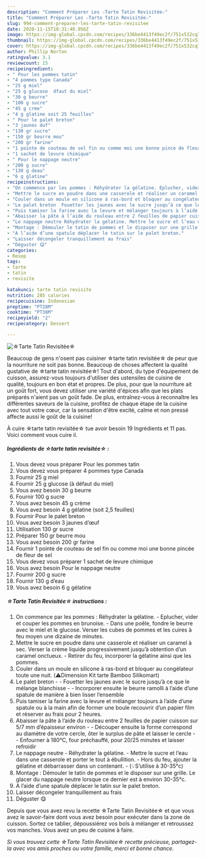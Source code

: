 ```yaml
---
description: "Comment Préparer Les ☆Tarte Tatin Revisitée☆"
title: "Comment Préparer Les ☆Tarte Tatin Revisitée☆"
slug: 994-comment-preparer-les-tarte-tatin-revisitee
date: 2020-11-15T18:31:48.956Z
image: https://img-global.cpcdn.com/recipes/336be4413f49ec2f/751x532cq70/☆tarte-tatin-revisitee☆-photo-principale-de-la-recette.jpg
thumbnail: https://img-global.cpcdn.com/recipes/336be4413f49ec2f/751x532cq70/☆tarte-tatin-revisitee☆-photo-principale-de-la-recette.jpg
cover: https://img-global.cpcdn.com/recipes/336be4413f49ec2f/751x532cq70/☆tarte-tatin-revisitee☆-photo-principale-de-la-recette.jpg
author: Phillip Norton
ratingvalue: 3.1
reviewcount: 15
recipeingredient:
- " Pour les pommes tatin"
- "4 pommes type Canada"
- "25 g miel"
- "25 g glucose  dfaut du miel"
- "30 g beurre"
- "100 g sucre"
- "45 g crme"
- "4 g glatine soit 25 feuilles"
- " Pour le palet breton"
- "3 jaunes duf"
- "130 gr sucre"
- "150 gr beurre mou"
- "200 gr farine"
- "1 pointe de couteau de sel fin ou comme moi une bonne pince de fleur de sel"
- "1 sachet de levure chimique"
- " Pour le nappage neutre"
- "200 g sucre"
- "130 g deau"
- "6 g glatine"
recipeinstructions:
- "On commence par les pommes : Réhydrater la gélatine. Eplucher, vider et couper les pommes en brunoise. Dans une poêle, fondre le beurre avec le miel et le glucose. Verser les cubes de pommes et les cuires à feu moyen une dizaine de minutes."
- "Mettre le sucre en poudre dans une casserole et réaliser un caramel à sec. Verser la crème liquide progressivement jusqu’à obtention d’un caramel onctueux. Retirer du feu, incorporer la gélatine ainsi que les pommes."
- "Couler dans un moule en silicone à ras-bord et bloquer au congélateur toute une nuit. (⚠️Dimension Kit tarte Bamboo Silikomart)"
- "Le palet breton  Fouetter les jaunes avec le sucre jusqu’à ce que le mélange blanchisse  Incorporer ensuite le beurre ramolli à l’aide d’une spatule de manière à bien lisser l’ensemble"
- "Puis tamiser la farine avec la levure et mélanger toujours à l’aide d’une spatule ou à la main afin de former une boule recouvrir d’un papier film et réserver au frais pour 2 heures."
- "Abaisser la pâte à l’aide du rouleau entre 2 feuilles de papier cuisson sur 5/7 mm d’épaisseur environ  Découper ensuite la forme correspond au diamètre de votre cercle, ôter le surplus de pâte et laisser le cercle  Enfourner à 180°C, four préchauffé, pour 20/25 minutes et laisser refroidir"
- "Le nappage neutre Réhydrater la gélatine. Mettre le sucre et l’eau dans une casserole et porter le tout à ébullition. Hors du feu, ajouter la gélatine et débarrasser dans un contenant. (💡S’utilise à 30-35°c)"
- "Montage : Démouler le tatin de pommes et le disposer sur une grille. Le glacer du nappage neutre lorsque ce dernier est à environ 30-35°c."
- "A l’aide d’une spatule déplacer le tatin sur le palet breton."
- "Laisser décongeler tranquillement au frais"
- "Déguster 😋"
categories:
- Resep
tags:
- tarte
- tatin
- revisite

katakunci: tarte tatin revisite 
nutrition: 285 calories
recipecuisine: Indonesian
preptime: "PT28M"
cooktime: "PT38M"
recipeyield: "2"
recipecategory: Dessert

---
```



![☆Tarte Tatin Revisitée☆](https://img-global.cpcdn.com/recipes/336be4413f49ec2f/751x532cq70/☆tarte-tatin-revisitee☆-photo-principale-de-la-recette.jpg)

Beaucoup de gens n'osent pas cuisiner ☆tarte tatin revisitée☆ de peur que la nourriture ne soit pas bonne. Beaucoup de choses affectent la qualité gustative de ☆tarte tatin revisitée☆! Tout d'abord, du type d'équipement de cuisson, assurez-vous toujours d'utiliser des ustensiles de cuisine de qualité, toujours en bon état et propres. De plus, pour que la nourriture ait un goût fort, vous devez utiliser une variété d'épices afin que les plats préparés n'aient pas un goût fade. De plus, entraînez-vous à reconnaître les différentes saveurs de la cuisine, profitez de chaque étape de la cuisine avec tout votre cœur, car la sensation d'être excité, calme et non pressé affecte aussi le goût de la cuisine!

<!--inarticleads1-->

À cuire ☆tarte tatin revisitée☆ tue avoir besoin 19 Ingrédients et 11 pas. Voici comment vous cuire il.

##### Ingrédients de ☆tarte tatin revisitée☆ :

1. Vous devez vous préparer  Pour les pommes tatin
1. Vous devez vous préparer 4 pommes type Canada
1. Fournir 25 g miel
1. Fournir 25 g glucose (à défaut du miel)
1. Vous avez besoin 30 g beurre
1. Fournir 100 g sucre
1. Vous avez besoin 45 g crème
1. Vous avez besoin 4 g gélatine (soit 2,5 feuilles)
1. Fournir  Pour le palet breton
1. Vous avez besoin 3 jaunes d’œuf
1. Utilisation 130 gr sucre
1. Préparer 150 gr beurre mou
1. Vous avez besoin 200 gr farine
1. Fournir 1 pointe de couteau de sel fin ou comme moi une bonne pincée de fleur de sel
1. Vous devez vous préparer 1 sachet de levure chimique
1. Vous avez besoin  Pour le nappage neutre
1. Fournir 200 g sucre
1. Fournir 130 g d’eau
1. Vous avez besoin 6 g gélatine




<!--inarticleads2-->

##### ☆Tarte Tatin Revisitée☆ instructions :

1. On commence par les pommes : Réhydrater la gélatine. - Eplucher, vider et couper les pommes en brunoise. - Dans une poêle, fondre le beurre avec le miel et le glucose. Verser les cubes de pommes et les cuires à feu moyen une dizaine de minutes.
1. Mettre le sucre en poudre dans une casserole et réaliser un caramel à sec. Verser la crème liquide progressivement jusqu’à obtention d’un caramel onctueux. - Retirer du feu, incorporer la gélatine ainsi que les pommes.
1. Couler dans un moule en silicone à ras-bord et bloquer au congélateur toute une nuit. (⚠️Dimension Kit tarte Bamboo Silikomart)
1. Le palet breton -  - Fouetter les jaunes avec le sucre jusqu’à ce que le mélange blanchisse -  - Incorporer ensuite le beurre ramolli à l’aide d’une spatule de manière à bien lisser l’ensemble
1. Puis tamiser la farine avec la levure et mélanger toujours à l’aide d’une spatule ou à la main afin de former une boule recouvrir d’un papier film et réserver au frais pour 2 heures.
1. Abaisser la pâte à l’aide du rouleau entre 2 feuilles de papier cuisson sur 5/7 mm d’épaisseur environ -  - Découper ensuite la forme correspond au diamètre de votre cercle, ôter le surplus de pâte et laisser le cercle -  - Enfourner à 180°C, four préchauffé, pour 20/25 minutes et laisser refroidir
1. Le nappage neutre - Réhydrater la gélatine. - Mettre le sucre et l’eau dans une casserole et porter le tout à ébullition. - Hors du feu, ajouter la gélatine et débarrasser dans un contenant. - (💡S’utilise à 30-35°c)
1. Montage : Démouler le tatin de pommes et le disposer sur une grille. Le glacer du nappage neutre lorsque ce dernier est à environ 30-35°c.
1. A l’aide d’une spatule déplacer le tatin sur le palet breton.
1. Laisser décongeler tranquillement au frais
1. Déguster 😋




<!--inarticleads1-->

<p>
Depuis que vous avez revu la recette ☆Tarte Tatin Revisitée☆ et que vous avez le savoir-faire dont vous avez besoin pour exécuter dans la zone de cuisson. Sortez ce tablier, dépoussiérez vos bols à mélanger et retroussez vos manches. Vous avez un peu de cuisine à faire.
</p>

<p>
<i>Si vous trouvez cette ☆Tarte Tatin Revisitée☆ recette précieuse, partagez-la avec vos amis proches ou votre famille, merci et bonne chance.</i>
</p>
